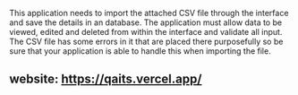 This application needs to import the attached CSV file through the interface and save the
details in an database.
The application must allow data to be viewed, edited and deleted from within the interface and
validate all input. The CSV file has some errors in it that are placed there purposefully so be
sure that your application is able to handle this when importing the file.

## website: https://qaits.vercel.app/
